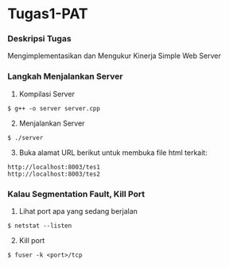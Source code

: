 # Tugas1-PAT
### Deskripsi Tugas
Mengimplementasikan dan Mengukur Kinerja Simple Web Server
### Langkah Menjalankan Server
1) Kompilasi Server
```
$ g++ -o server server.cpp
```
2) Menjalankan Server
```
$ ./server
```
3) Buka alamat URL berikut untuk membuka file html terkait:
```
http://localhost:8003/tes1
http://localhost:8003/tes2
```
### Kalau Segmentation Fault, Kill Port
1) Lihat port apa yang sedang berjalan
```
$ netstat --listen
```
2) Kill port
```
$ fuser -k <port>/tcp
```